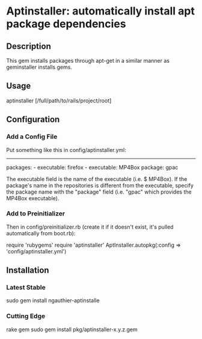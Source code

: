 # Aptinstaller: automatically install apt package dependencies

## Description
This gem installs packages through apt-get in a similar manner as geminstaller installs gems.

## Usage
  aptinstaller [/full/path/to/rails/project/root]

## Configuration

### Add a Config File
Put something like this in config/aptinstaller.yml:

  ---
  packages:
    - executable: firefox
    - executable: MP4Box
      package: gpac

The executable field is the name of the executable (i.e. $ MP4Box). If the package's name in the
repositories is different from the executable, specify the package name with the "package"
field (i.e. "gpac" which provides the MP4Box executable).

### Add to Preinitializer

Then in config/preinitializer.rb (create it if it doesn't exist, it's pulled automatically
from boot.rb):

  require 'rubygems'
  require 'aptinstaller'
  AptInstaller.autopkg(:config => 'config/aptinstaller.yml')

## Installation

### Latest Stable
  sudo gem install ngauthier-aptinstalle

### Cutting Edge
  rake gem
  sudo gem install pkg/aptinstaller-x.y.z.gem

